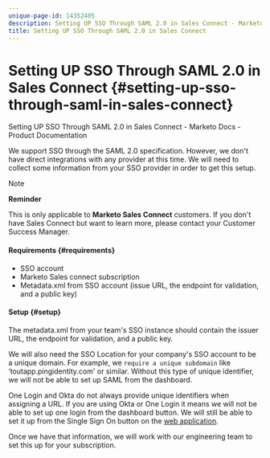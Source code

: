 ```yaml
---
unique-page-id: 14352405
description: Setting UP SSO Through SAML 2.0 in Sales Connect - Marketo Docs - Product Documentation
title: Setting UP SSO Through SAML 2.0 in Sales Connect
---
```


# Setting UP SSO Through SAML 2.0 in Sales Connect {#setting-up-sso-through-saml-in-sales-connect}

Setting UP SSO Through SAML 2.0 in Sales Connect - Marketo Docs - Product Documentation

We support SSO through the SAML 2.0 specification. However, we don't have direct integrations with any provider at this time. We will need to collect some information from your SSO provider in order to get this setup.

>[!NOTE]
>
>**Reminder**
>
>This is only applicable to **Marketo Sales Connect** customers. If you don't have Sales Connect but want to learn more, please contact your Customer Success Manager.

#### Requirements {#requirements}

* SSO account
* Marketo Sales connect subscription
* Metadata.xml from SSO account (issue URL, the endpoint for validation, and a public key)

#### Setup {#setup}

The metadata.xml from your team's SSO instance should contain the issuer URL, the endpoint for validation, and a public key.

We will also need the SSO Location for your company's SSO account to be a unique domain. For example, we `require a unique subdomain` like ‘toutapp.pingidentity.com' or similar. Without this type of unique identifier, we will not be able to set up SAML from the dashboard.

One Login and Okta do not always provide unique identifiers when assigning a URL. If you are using Okta or One Login it means we will not be able to set up one login from the dashboard button. We will still be able to set it up from the Single Sign On button on the [web application](http://toutapp.com/login).

Once we have that information, we will work with our engineering team to set this up for your subscription. 
